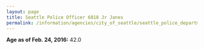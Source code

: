 ```yaml
---
layout: page
title: Seattle Police Officer 6818 Jr Janes
permalink: /information/agencies/city_of_seattle/seattle_police_department/copbook/6818/
---
```


**Age as of Feb. 24, 2016:** 42.0
